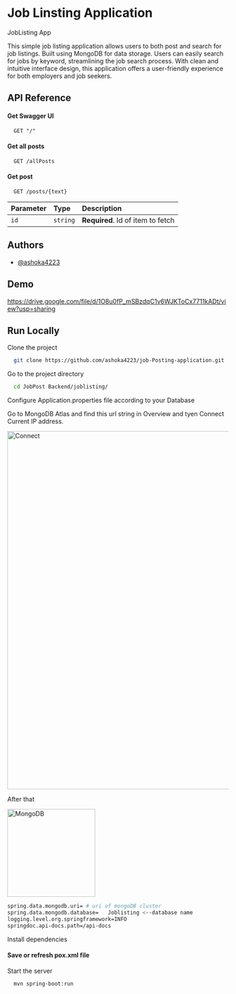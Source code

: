 
# Job Linsting Application


JobListing App

This simple job listing application allows users to both post and search for job listings. Built using MongoDB for data storage. Users can easily search for jobs by keyword, streamlining the job search process. With clean and intuitive interface design, this application offers a user-friendly experience for both employers and job seekers.


## API Reference

#### Get Swagger UI 

```http
  GET "/"
```
#### Get all posts

```http
  GET /allPosts
```


#### Get  post

```http
  GET /posts/{text}
```

| Parameter | Type     | Description                       |
| :-------- | :------- | :-------------------------------- |
| `id`      | `string` | **Required**. Id of item to fetch |





## Authors

- [@ashoka4223](https://github.com/ashoka4223)


## Demo

https://drive.google.com/file/d/1O8u0fP_mSBzdqC1v6WJKToCx7711kADt/view?usp=sharing


## Run Locally

Clone the project

```bash
  git clone https://github.com/ashoka4223/job-Posting-application.git
```

Go to the project directory

```bash
  cd JobPost Backend/joblisting/
```

Configure Application.properties file according to your Database

Go to MongoDB Atlas and find this url string in Overview and tyen Connect Current IP address.

<img width="815" alt="Connect" src="https://github.com/ashoka4223/job-Posting-application/assets/112795808/295b1a9e-230a-42c8-a550-d4a4a20d701f">

After that 


<img height="200" alt="MongoDB" src="https://github.com/ashoka4223/job-Posting-application/assets/112795808/c4e4b921-66f0-4e95-9084-82cd56a82c91">


```bash
spring.data.mongodb.uri= # uri of mongoDB cluster 
spring.data.mongodb.database=   Joblisting <--database name
logging.level.org.springframework=INFO
springdoc.api-docs.path=/api-docs
```

Install dependencies

#### Save or refresh pox.xml file

Start the server

```bash
  mvn spring-boot:run
```

